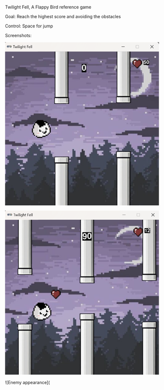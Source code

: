 Twilight Fell,
A Flappy Bird reference game

Goal: Reach the highest score and avoiding the obstacles

Control: Space for jump

Screenshots:

![Game screen](https://raw.githubusercontent.com/kurrorro/Twilight-Fell/main/twilight_fell_1.png)

![Heart appearance](https://raw.githubusercontent.com/kurrorro/Twilight-Fell/main/twilight_fell_2.png)

![Enemy appearance](
